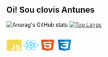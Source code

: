 ## Oi! Sou clovis Antunes

![Anurag's GitHub stats](https://github-readme-stats.vercel.app/api?username=clovisantunes&show_icons=true&theme=tokyonight)
[![Top Langs](https://github-readme-stats.vercel.app/api/top-langs/?username=clovisantunes)](https://github.com/anuraghazra/github-readme-stats)

<div style="display: inline_block"><br>
  <img align="center" alt="Clovis-Js" height="30" width="40" src="https://raw.githubusercontent.com/devicons/devicon/master/icons/javascript/javascript-plain.svg">
  <img align="center" alt="Clovis-React" height="30" width="40" src="https://raw.githubusercontent.com/devicons/devicon/master/icons/react/react-original.svg">
  <img align="center" alt="Clovis-HTML" height="30" width="40" src="https://raw.githubusercontent.com/devicons/devicon/master/icons/html5/html5-original.svg">
  <img align="center" alt="Clovis-CSS" height="30" width="40" src="https://raw.githubusercontent.com/devicons/devicon/master/icons/css3/css3-original.svg">

</div>
